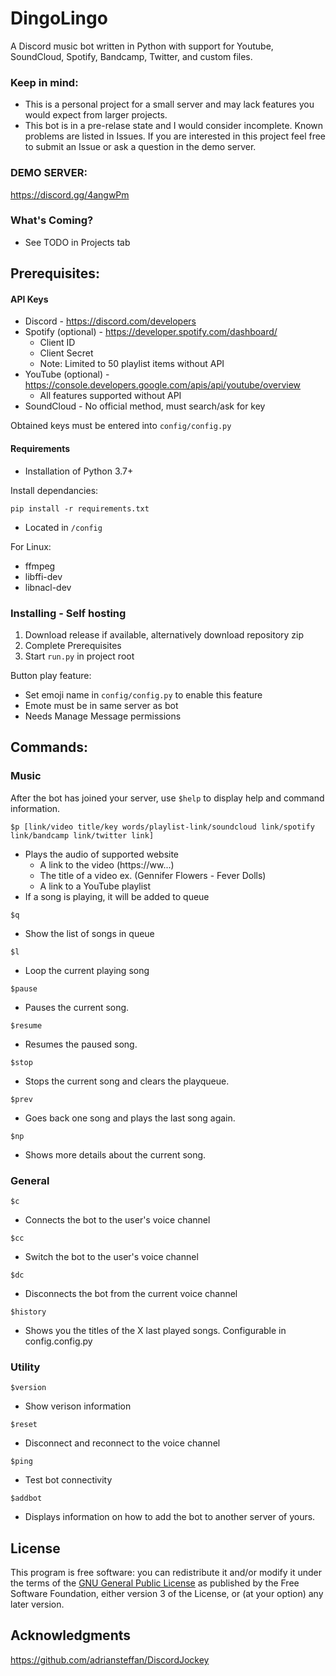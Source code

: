 # DingoLingo
A Discord music bot written in Python with support for Youtube, SoundCloud, Spotify, Bandcamp, Twitter, and custom files.

### Keep in mind:
* This is a personal project for a small server and may lack features you would expect from larger projects.
* This bot is in a pre-relase state and I would consider incomplete. Known problems are listed in Issues. If you are interested in this project feel free to submit an Issue or ask a question in the demo server.

### DEMO SERVER:
https://discord.gg/4angwPm


<h3>What's Coming?</h1>

  - See TODO in Projects tab

## Prerequisites:

#### API Keys
* Discord - https://discord.com/developers
* Spotify (optional) - https://developer.spotify.com/dashboard/
  - Client ID
  - Client Secret
  - Note: Limited to 50 playlist items without API
* YouTube (optional) - https://console.developers.google.com/apis/api/youtube/overview
  - All features supported without API
* SoundCloud - No official method, must search/ask for key

Obtained keys must be entered into ```config/config.py```

#### Requirements

* Installation of Python 3.7+

Install dependancies:
```
pip install -r requirements.txt
```
* Located in ```/config```

For Linux:
* ffmpeg
* libffi-dev 
* libnacl-dev 

### Installing - Self hosting

1. Download release if available, alternatively download repository zip
2. Complete Prerequisites
3. Start ```run.py``` in project root

Button play feature:
* Set emoji name in ```config/config.py``` to enable this feature
* Emote must be in same server as bot
* Needs Manage Message permissions

## Commands:

### Music

After the bot has joined your server, use ```$help``` to display help and command information.


```
$p [link/video title/key words/playlist-link/soundcloud link/spotify link/bandcamp link/twitter link]
```

* Plays the audio of supported website
    - A link to the video (https://ww...)
    - The title of a video ex. (Gennifer Flowers - Fever Dolls)
    - A link to a YouTube playlist
* If a song is playing, it will be added to queue

```
$q
```

* Show the list of songs in queue

```
$l
```

* Loop the current playing song

```
$pause
```

* Pauses the current song.

```
$resume
```

* Resumes the paused song.

```
$stop
```

* Stops the current song and clears the playqueue.

```
$prev
```

* Goes back one song and plays the last song again.

```
$np
```

* Shows more details about the current song.

### General

```
$c
```

* Connects the bot to the user's voice channel

```
$cc
```

* Switch the bot to the user's voice channel

```
$dc
```

* Disconnects the bot from the current voice channel

```
$history
```
* Shows you the titles of the X last played songs. Configurable in config.config.py


### Utility

```
$version
```

* Show verison information

```
$reset
```

* Disconnect and reconnect to the voice channel

```
$ping
```

* Test bot connectivity

```
$addbot
```

* Displays information on how to add the bot to another server of yours.

## License

This program is free software: you can redistribute it and/or modify
it under the terms of the [GNU General Public License](LICENSE.txt) as published by
the Free Software Foundation, either version 3 of the License, or
(at your option) any later version.


## Acknowledgments

https://github.com/adriansteffan/DiscordJockey
